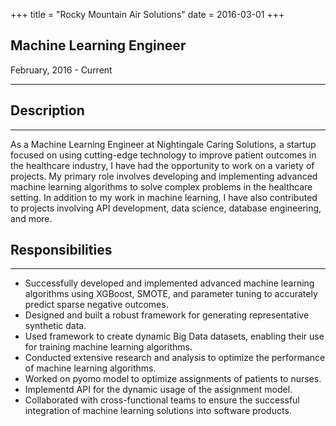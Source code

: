 +++
title = "Rocky Mountain Air Solutions"
date = 2016-03-01
+++
## Machine Learning Engineer
February, 2016 - Current

---
## Description
---
As a Machine Learning Engineer at Nightingale Caring Solutions, a startup focused on using cutting-edge technology to improve patient outcomes in the healthcare industry, I have had the opportunity to work on a variety of projects. My primary role involves developing and implementing advanced machine learning algorithms to solve complex problems in the healthcare setting. In addition to my work in machine learning, I have also contributed to projects involving API development, data science, database engineering, and more.

## Responsibilities
---
- Successfully developed and implemented advanced machine learning algorithms using XGBoost, SMOTE, and parameter tuning to accurately predict sparse negative outcomes.
- Designed and built a robust framework for generating representative synthetic data. 
- Used framework to create dynamic Big Data datasets, enabling their use for training machine learning algorithms.
- Conducted extensive research and analysis to optimize the performance of machine learning algorithms.
- Worked on pyomo model to optimize assignments of patients to nurses.
- Implementd API for the dynamic usage of the assignment model.
- Collaborated with cross-functional teams to ensure the successful integration of machine learning solutions into software products.